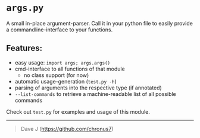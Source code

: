# `args.py`

A small in-place argument-parser. Call it in your python file to easily provide
a commandline-interface to your functions.

## Features:

- easy usage: `import args; args.args()`
- cmd-interface to all functions of that module
    - no class support (for now)
- automatic usage-generation (`test.py -h`)
- parsing of arguments into the respective type (if annotated)
- `--list-commands` to retrieve a machine-readable list of all possible commands

Check out `test.py` for examples and usage of this module.

----

> Dave J (https://github.com/chronus7)

<!--
vim: ft=markdown:tw=80
-->
